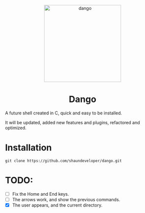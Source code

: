 <p align="center">
  <img src="https://github.com/shaundeveloper/dango/blob/main/dango.svg?raw=true" width="250" height="250" alt="dango"/>
  <h1 align="center">Dango</h1>
</p>

A future shell created in C, quick and easy to be installed.

It will be updated, added new features and plugins, refactored and optimized.

# Installation

```git clone https://github.com/shaundeveloper/dango.git```

# TODO:
- [ ] Fix the Home and End keys.
- [ ] The arrows work, and show the previous commands.
- [x] The user appears, and the current directory.
